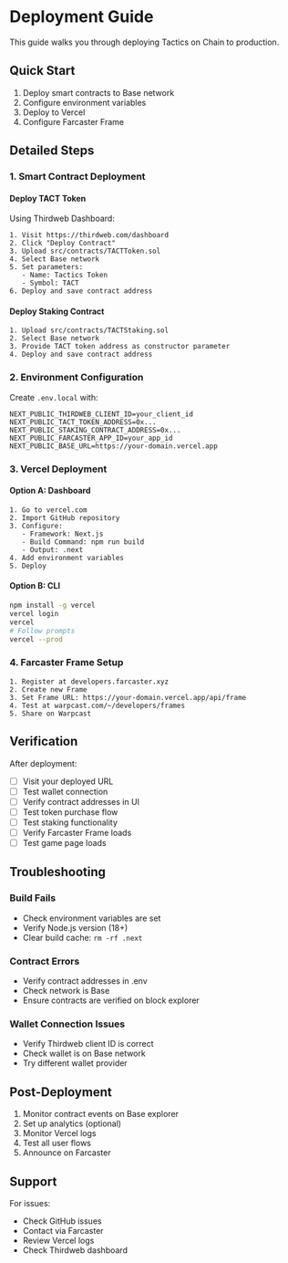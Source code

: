 # Deployment Guide

This guide walks you through deploying Tactics on Chain to production.

## Quick Start

1. Deploy smart contracts to Base network
2. Configure environment variables
3. Deploy to Vercel
4. Configure Farcaster Frame

## Detailed Steps

### 1. Smart Contract Deployment

#### Deploy TACT Token

Using Thirdweb Dashboard:
```
1. Visit https://thirdweb.com/dashboard
2. Click "Deploy Contract"
3. Upload src/contracts/TACTToken.sol
4. Select Base network
5. Set parameters:
   - Name: Tactics Token
   - Symbol: TACT
6. Deploy and save contract address
```

#### Deploy Staking Contract

```
1. Upload src/contracts/TACTStaking.sol
2. Select Base network
3. Provide TACT token address as constructor parameter
4. Deploy and save contract address
```

### 2. Environment Configuration

Create `.env.local` with:
```env
NEXT_PUBLIC_THIRDWEB_CLIENT_ID=your_client_id
NEXT_PUBLIC_TACT_TOKEN_ADDRESS=0x...
NEXT_PUBLIC_STAKING_CONTRACT_ADDRESS=0x...
NEXT_PUBLIC_FARCASTER_APP_ID=your_app_id
NEXT_PUBLIC_BASE_URL=https://your-domain.vercel.app
```

### 3. Vercel Deployment

#### Option A: Dashboard
```
1. Go to vercel.com
2. Import GitHub repository
3. Configure:
   - Framework: Next.js
   - Build Command: npm run build
   - Output: .next
4. Add environment variables
5. Deploy
```

#### Option B: CLI
```bash
npm install -g vercel
vercel login
vercel
# Follow prompts
vercel --prod
```

### 4. Farcaster Frame Setup

```
1. Register at developers.farcaster.xyz
2. Create new Frame
3. Set Frame URL: https://your-domain.vercel.app/api/frame
4. Test at warpcast.com/~/developers/frames
5. Share on Warpcast
```

## Verification

After deployment:

- [ ] Visit your deployed URL
- [ ] Test wallet connection
- [ ] Verify contract addresses in UI
- [ ] Test token purchase flow
- [ ] Test staking functionality
- [ ] Verify Farcaster Frame loads
- [ ] Test game page loads

## Troubleshooting

### Build Fails
- Check environment variables are set
- Verify Node.js version (18+)
- Clear build cache: `rm -rf .next`

### Contract Errors
- Verify contract addresses in .env
- Check network is Base
- Ensure contracts are verified on block explorer

### Wallet Connection Issues
- Verify Thirdweb client ID is correct
- Check wallet is on Base network
- Try different wallet provider

## Post-Deployment

1. Monitor contract events on Base explorer
2. Set up analytics (optional)
3. Monitor Vercel logs
4. Test all user flows
5. Announce on Farcaster

## Support

For issues:
- Check GitHub issues
- Contact via Farcaster
- Review Vercel logs
- Check Thirdweb dashboard
